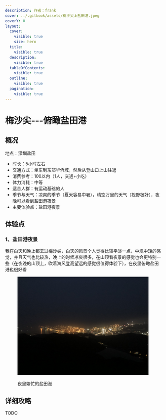 ```yaml
---
description: 作者：frank
cover: ../.gitbook/assets/梅沙尖上盐田港.jpeg
coverY: 0
layout:
  cover:
    visible: true
    size: hero
  title:
    visible: true
  description:
    visible: true
  tableOfContents:
    visible: true
  outline:
    visible: true
  pagination:
    visible: true
---
```


# 梅沙尖---俯瞰盐田港

## 概况

地点：深圳盐田

* 时长：5小时左右
* 交通方式：坐车到东部华侨城，然后从登山口上山往返
* 消费参考：100以内（1人，交通+小吃）
* 体力消耗：中等
* 适合人群：有运动基础的人
* 季节与天气：凉爽的季节（夏天容易中暑），晴空万里的天气（视野极好），夜晚可以看到盐田港夜景
* 主要体验点：盐田港夜景

## 体验点

### 1、盐田港夜景

我在白天和晚上都去过梅沙尖，白天的风景个人觉得比较平淡一点，中规中矩的感觉，并且天气也比较热，晚上的时候凉爽很多，在山顶看夜景的感觉也会更特别一些（在夜晚的山顶上，吹着海风登高望远的感觉很值得体验下），在夜里俯瞰盐田港也很好看

<figure><img src="../.gitbook/assets/梅沙尖2.JPG" alt=""><figcaption><p>夜里繁忙的盐田港</p></figcaption></figure>

## 详细攻略

TODO
